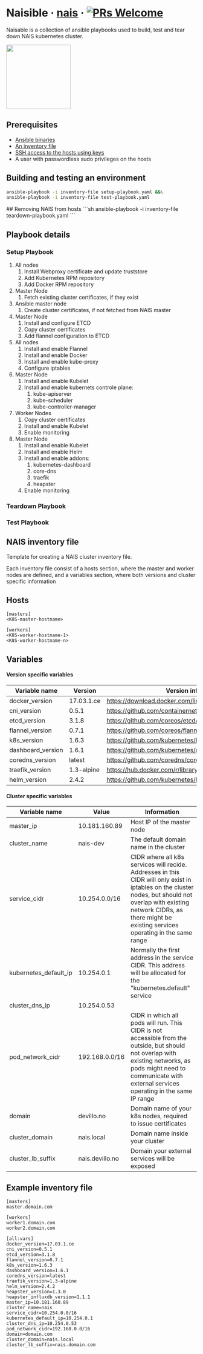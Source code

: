# Naisible &middot;  [nais](http://nais.io) &middot; [![PRs Welcome](https://img.shields.io/badge/PRs-welcome-brightgreen.svg)]()
Naisable is a collection of ansible playbooks used to build, test and tear down NAIS kubernetes cluster. 

<a href="http://nais.io"><img src="https://github.com/nais/nais.github.io/blob/master/img/nais.png" width="170"></a>

## Prerequisites
* [Ansible binaries](http://docs.ansible.com/ansible/intro_installation.html)
* [An inventory file](example-inventory-file) 
* [SSH access to the hosts using keys](https://www.ssh.com/ssh/copy-id)
* A user with passwordless sudo privileges on the hosts


## Building and testing an environment
```sh
ansible-playbook -i inventory-file setup-playbook.yaml &&\
ansible-playbook -i inventory-file test-playbook.yaml
```
</a>
## Removing NAIS from hosts
```sh
ansible-playbook -i inventory-file teardown-playbook.yaml
```

## Playbook details
### Setup Playbook
1. All nodes
   1. Install Webproxy certificate and update truststore
   1. Add Kubernetes RPM repository
   1. Add Docker RPM repository 
1. Master Node
   1. Fetch existing cluster certificates, if they exist
1. Ansible master node
   1. Create cluster certificates, if not fetched from NAIS master
1. Master Node
   1. Install and configure ETCD
   1. Copy cluster certificates
   1. Add flannel configuration to ETCD
1. All nodes
   1. Install and enable Flannel
   1. Install and enable Docker
   1. Install and enable kube-proxy
   1. Configure iptables
1. Master Node
   1. Install and enable Kubelet
   1. Install and enable kubernets controle plane:
      1. kube-apiserver
      1. kube-scheduler
      1. kube-controller-manager
1. Worker Nodes
   1. Copy cluster certificates
   1. Install and enable Kubelet
   1. Enable monitoring
1. Master Node
   1. Install and enable Kubelet
   1. Install and enable Helm
   1. Install and enable addons:
      1. kubernetes-dashboard
      1. core-dns
      1. traefik
      1. heapster
   1. Enable monitoring   

### Teardown Playbook
### Test Playbook

## NAIS inventory file
Template for creating a NAIS cluster inventory file.

Each inventory file consist of a hosts section, where the master and worker nodes are defined, and a variables section, where both versions and cluster specific information

Hosts
---
```
[masters]
<K8S-master-hostname>
```
```
[workers]
<K8S-worker-hostname-1>
<K8S-worker-hostname-n>
```

Variables
---
#### Version specific variables
|Variable name|Version|Version information location|
|---|---|---|
|docker_version|17.03.1.ce|https://download.docker.com/linux/centos/7/x86_64/stable/Packages/|
|cni_version|0.5.1|https://github.com/containernetworking/cni/releases|
|etcd_version|3.1.8|https://github.com/coreos/etcd/releases/|
|flannel_version|0.7.1|https://github.com/coreos/flannel/releases|
|k8s_version|1.6.3|https://github.com/kubernetes/kubernetes/releases|
|dashboard_version|1.6.1|https://github.com/kubernetes/dashboard/releases|
|coredns_version|latest|https://github.com/coredns/coredns/releases|
|traefik_version|1.3-alpine|https://hub.docker.com/r/library/traefik/tags/|
|helm_version|2.4.2|https://github.com/kubernetes/helm/releases|

#### Cluster specific variables
|Variable name|Value|Information|
|---|---|---|
|master_ip|10.181.160.89|Host IP of the master node|
|cluster_name|nais-dev|The default domain name in the cluster|
|service_cidr|10.254.0.0/16|CIDR where all k8s services will recide. Addresses in this CIDR will only exist in iptables on the cluster nodes, but should not overlap with existing network CIDRs, as there might be existing services operating in the same range |
|kubernetes_default_ip|10.254.0.1|Normally the first address in the service CIDR. This address will be allocated for the "kubernetes.default" service|
|cluster_dns_ip|10.254.0.53||
|pod_network_cidr|192.168.0.0/16|CIDR in which all pods will run. This CIDR is not accessible from the outside, but should not overlap with existing networks, as pods might need to communicate with external services operating in the same IP range|
|domain|devillo.no|Domain name of your k8s nodes, required to issue certificates|
|cluster_domain|nais.local|Domain name inside your cluster|
|cluster_lb_suffix|nais.devillo.no|Domain your external services will be exposed|


Example inventory file
---
```
[masters]
master.domain.com

[workers]
worker1.domain.com
worker2.domain.com

[all:vars]
docker_version=17.03.1.ce
cni_version=0.5.1
etcd_version=3.1.8
flannel_version=0.7.1
k8s_version=1.6.3
dashboard_version=1.6.1
coredns_version=latest
traefik_version=1.3-alpine
helm_version=2.4.2
heapster_version=1.3.0
heapster_influxdb_version=1.1.1
master_ip=10.181.160.89
cluster_name=nais
service_cidr=10.254.0.0/16
kubernetes_default_ip=10.254.0.1
cluster_dns_ip=10.254.0.53
pod_network_cidr=192.168.0.0/16
domain=domain.com
cluster_domain=nais.local
cluster_lb_suffix=nais.domain.com
```
